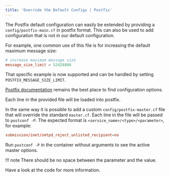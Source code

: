 ```yaml
---
title: 'Override the Default Configs | Postfix'
---
```


The Postfix default configuration can easily be extended by providing a `config/postfix-main.cf` in postfix format.
This can also be used to add configuration that is not in our default configuration.

For example, one common use of this file is for increasing the default maximum message size:

```cf
# increase maximum message size
message_size_limit = 52428800
```

That specific example is now supported and can be handled by setting `POSTFIX_MESSAGE_SIZE_LIMIT`.

[Postfix documentation](http://www.postfix.org/documentation.html) remains the best place to find configuration options.

Each line in the provided file will be loaded into postfix.

In the same way it is possible to add a custom `config/postfix-master.cf` file that will override the standard `master.cf`. Each line in the file will be passed to `postconf -P`. The expected format is `<service_name>/<type>/<parameter>`, for example:

```cf
submission/inet/smtpd_reject_unlisted_recipient=no
```

Run `postconf -P` in the container without arguments to see the active master options.

!!! note
    There should be no space between the parameter and the value.

Have a look at the code for more information.
